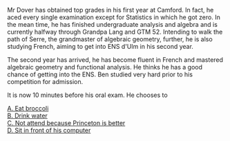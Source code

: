 Mr Dover has obtained top grades in his first year at Camford. In fact, he aced every single examination except for Statistics in which he got zero. In the mean time, he has finished undergraduate analysis and algebra and is currently halfway through Grandpa Lang and GTM 52. Intending to walk the path of Serre, the grandmaster of algebraic geometry, further, he is also studying French, aiming to get into ENS d'Ulm in his second year.

The second year has arrived, he has become fluent in French and mastered algebraic geometry and functional analysis. He thinks he has a good chance of getting into the ENS. Ben studied very hard prior to his competition for admission.

It is now 10 minutes before his oral exam. He chooses to

[A. Eat broccoli](broccoli.md) \
[B. Drink water](water.md) \
[C. Not attend because Princeton is better](princeton.md) \
[D. Sit in front of his computer](normalien.md)